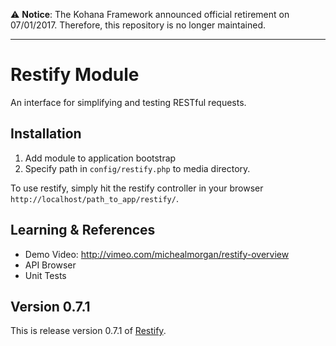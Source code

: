 :warning: **Notice**: The Kohana Framework announced official retirement on 07/01/2017. Therefore, this repository is no longer maintained.

----

# Restify Module

An interface for simplifying and testing RESTful requests.

## Installation

1. Add module to application bootstrap
2. Specify path in `config/restify.php` to media directory.

To use restify, simply hit the restify controller in your browser `http://localhost/path_to_app/restify/`.

## Learning & References

- Demo Video: http://vimeo.com/michealmorgan/restify-overview
- API Browser
- Unit Tests

## Version 0.7.1

This is release version 0.7.1 of [Restify](https://github.com/morgan/kohana-restify).
